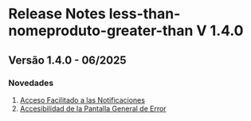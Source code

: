 # Release Notes less-than-nomeproduto-greater-than V 1.4.0

## **Versão 1.4.0 - 06/2025**


### **Novedades**

1. [Acceso Facilitado a las Notificaciones](Acceso-Facilitado-A-Las-Notificaciones.md)
2. [Accesibilidad de la Pantalla General de Error](Accesibilidad-De-La-Pantalla-General-De-Error.md)
